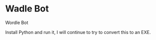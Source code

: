 # Wadle Bot
 Wordle Bot





Install Python and run it, I will continue to try to convert this to an EXE.